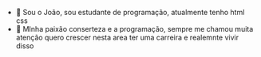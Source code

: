 - 👋 Sou o João, sou estudante de programação, atualmente tenho html css 
- 👀 MInha paixão conserteza e a programação, sempre me chamou muita atenção 
  quero crescer nesta area ter uma carreira e realemnte vivir disso
<!---
JoaoPedro-jr/JoaoPedro-jr is a ✨ special ✨ repository because its `README.md` (this file) appears on your GitHub profile.
You can click the Preview link to take a look at your changes.
--->
